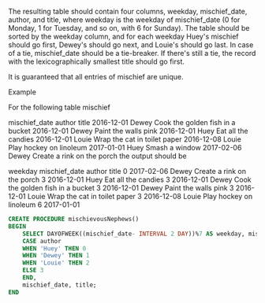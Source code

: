The resulting table should contain four columns, weekday, mischief_date, author, and title, where weekday is the weekday of mischief_date (0 for Monday, 1 for Tuesday, and so on, with 6 for Sunday). The table should be sorted by the weekday column, and for each weekday Huey's mischief should go first, Dewey's should go next, and Louie's should go last. In case of a tie, mischief_date should be a tie-breaker. If there's still a tie, the record with the lexicographically smallest title should go first.

It is guaranteed that all entries of mischief are unique.

Example

For the following table mischief

mischief_date	author	title
2016-12-01	Dewey	Cook the golden fish in a bucket
2016-12-01	Dewey	Paint the walls pink
2016-12-01	Huey	Eat all the candies
2016-12-01	Louie	Wrap the cat in toilet paper
2016-12-08	Louie	Play hockey on linoleum
2017-01-01	Huey	Smash a window
2017-02-06	Dewey	Create a rink on the porch
the output should be

weekday	mischief_date	author	title
0	2017-02-06	Dewey	Create a rink on the porch
3	2016-12-01	Huey	Eat all the candies
3	2016-12-01	Dewey	Cook the golden fish in a bucket
3	2016-12-01	Dewey	Paint the walls pink
3	2016-12-01	Louie	Wrap the cat in toilet paper
3	2016-12-08	Louie	Play hockey on linoleum
6	2017-01-01

```sql
CREATE PROCEDURE mischievousNephews()
BEGIN
    SELECT DAYOFWEEK((mischief_date- INTERVAL 2 DAY))%7 AS weekday, mischief_date, author, title FROM mischief ORDER BY weekday, 
    CASE author 
    WHEN 'Huey' THEN 0 
    WHEN 'Dewey' THEN 1 
    WHEN 'Louie' THEN 2
    ELSE 3
    END,
    mischief_date, title;
END
```